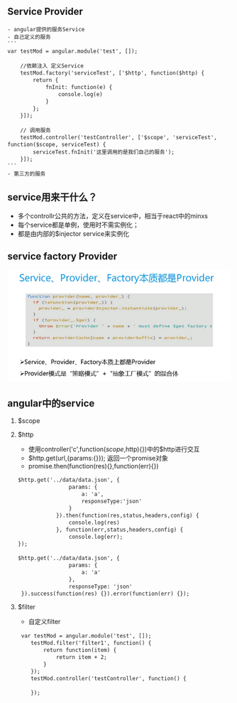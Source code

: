 ## Service Provider
    - angular提供的服务Service
    - 自己定义的服务
    ```
    var testMod = angular.module('test', []);

        //依赖注入 定义Service 
        testMod.factory('serviceTest', ['$http', function($http) {
            return {
                fnInit: function(e) {
                    console.log(e)
                }
            };
        }]);

        // 调用服务
        testMod.controller('testController', ['$scope', 'serviceTest', function($scope, serviceTest) {
            serviceTest.fnInit('这里调用的是我们自己的服务');
        }]);
    ```
    - 第三方的服务

## service用来干什么？
- 多个controllr公共的方法，定义在service中，相当于react中的minxs
- 每个service都是单例，使用时不需实例化；
- 都是由内部的$injector service来实例化

## service factory Provider
![图片](./img/provider.png)



## angular中的service
1. $scope

2. $http
    - 使用controller('c',function($scope,$http){})中的$http进行交互
    - $http.get(url,{params:{}}); 返回一个promise对象
    - promise.then(function(res){},function(err){})
    ```
    $http.get('../data/data.json', {
                    params: {
                        a: 'a',
                        responseType:'json'
                    }
                }).then(function(res,status,headers,config) {
                    console.log(res)
                }, function(err,status,headers,config) {
                    console.log(err);
    });

    $http.get('../data/data.json', {
                    params: {
                        a: 'a'
                    },
                    responseType: 'json'
     }).success(function(res) {}).error(function(err) {});
    ```
3. $filter
    - 自定义filter
    ```
     var testMod = angular.module('test', []);
        testMod.filter('filter1', function() {
            return function(item) {
                return item + 2;
            }
        });
        testMod.controller('testController', function() {

        });
    ```

